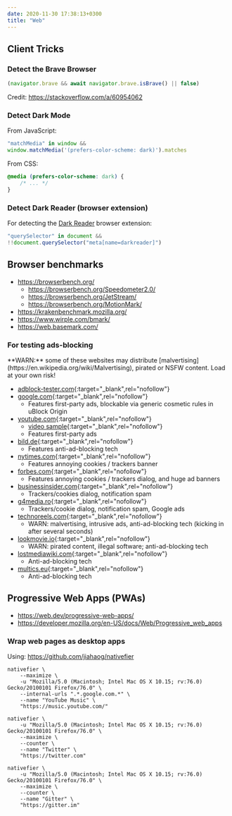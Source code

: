 ```yaml
---
date: 2020-11-30 17:38:13+0300
title: "Web"
---
```


## Client Tricks

### Detect the Brave Browser

```js
(navigator.brave && await navigator.brave.isBrave() || false)
```

Credit: <https://stackoverflow.com/a/60954062>

### Detect Dark Mode

From JavaScript:

```js
"matchMedia" in window && 
window.matchMedia('(prefers-color-scheme: dark)').matches
```

From CSS:

```css
@media (prefers-color-scheme: dark) {
    /* ... */
}
```

### Detect Dark Reader (browser extension)

For detecting the [Dark Reader](https://darkreader.org/) browser extension:

```js
"querySelector" in document &&
!!document.querySelector("meta[name=darkreader]")
```

## Browser benchmarks

- <https://browserbench.org/>
  - <https://browserbench.org/Speedometer2.0/>
  - <https://browserbench.org/JetStream/>
  - <https://browserbench.org/MotionMark/>
- <https://krakenbenchmark.mozilla.org/>
- <https://www.wirple.com/bmark/>
- <https://web.basemark.com/>

### For testing ads-blocking

<p class="warn-bubble" markdown="1">
  **WARN:** some of these websites may distribute [malvertising](https://en.wikipedia.org/wiki/Malvertising), pirated or NSFW content. Load at your own risk!
</p>

- [adblock-tester.com](https://adblock-tester.com/){:target="_blank",rel="nofollow"}
- [google.com](https://www.google.com/search?q=vpn){:target="_blank",rel="nofollow"}
  - Features first-party ads, blockable via generic cosmetic rules in uBlock Origin
- [youtube.com](https://www.youtube.com/results?search_query=vpn){:target="_blank",rel="nofollow"}
  - [video sample](https://www.youtube.com/watch?v=xGjGQ24cXAY){:target="_blank",rel="nofollow"}
  - Features first-party ads
- [bild.de](https://www.bild.de/){:target="_blank",rel="nofollow"}
  - Features anti-ad-blocking tech
- [nytimes.com](https://www.nytimes.com/){:target="_blank",rel="nofollow"}
  - Features annoying cookies / trackers banner
- [forbes.com](https://www.forbes.com/){:target="_blank",rel="nofollow"}
  - Features annoying cookies / trackers dialog, and huge ad banners
- [businessinsider.com](https://www.businessinsider.com/us-fda-approve-pfizer-vaccine-biontech-covid-uk-mhra-2020-12){:target="_blank",rel="nofollow"}
  - Trackers/cookies dialog, notification spam
- [g4media.ro](https://www.g4media.ro/){:target="_blank",rel="nofollow"}
  - Trackers/cookie dialog, notification spam, Google ads
- [technoreels.com](https://techoreels.com/4920/s4/){:target="_blank",rel="nofollow"}
  - WARN: malvertising, intrusive ads, anti-ad-blocking tech (kicking in after several seconds)
- [lookmovie.io](https://lookmovie.io/shows/view/2382108-see-dad-run-2012#S3-E8-88337){:target="_blank",rel="nofollow"}
  - WARN: pirated content, illegal software; anti-ad-blocking tech
- [lostmediawiki.com](https://forums.lostmediawiki.com/thread/5336/dark-forums-theme-available){:target="_blank",rel="nofollow"}
  - Anti-ad-blocking tech
- [multics.eu](https://multics.eu/){:target="_blank",rel="nofollow"}
  - Anti-ad-blocking tech

## Progressive Web Apps (PWAs)

- <https://web.dev/progressive-web-apps/>
- <https://developer.mozilla.org/en-US/docs/Web/Progressive_web_apps>

### Wrap web pages as desktop apps

Using: <https://github.com/jiahaog/nativefier>

```
nativefier \
    --maximize \
    -u "Mozilla/5.0 (Macintosh; Intel Mac OS X 10.15; rv:76.0) Gecko/20100101 Firefox/76.0" \
    --internal-urls ".*.google.com.*" \
    --name "YouTube Music" \
    "https://music.youtube.com/"
```

```
nativefier \
    -u "Mozilla/5.0 (Macintosh; Intel Mac OS X 10.15; rv:76.0) Gecko/20100101 Firefox/76.0" \
    --maximize \
    --counter \
    --name "Twitter" \
    "https://twitter.com"
```

```
nativefier \
    -u "Mozilla/5.0 (Macintosh; Intel Mac OS X 10.15; rv:76.0) Gecko/20100101 Firefox/76.0" \
    --maximize \
    --counter \
    --name "Gitter" \
    "https://gitter.im"
```
